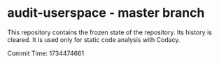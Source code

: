 # audit-userspace - master branch

This repository contains the frozen state of the repository.
Its history is cleared. It is used only for static code
analysis with Codacy.

Commit Time: 1734474661
